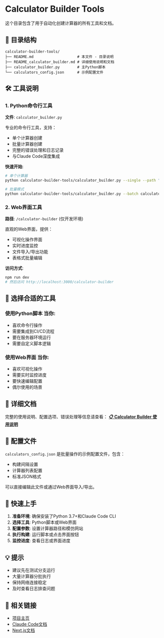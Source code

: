 # Calculator Builder Tools

这个目录包含了用于自动化创建计算器的所有工具和文档。

## 📁 目录结构

```
calculator-builder-tools/
├── README.md                    # 本文件 - 目录说明
├── README_calculator_builder.md # 详细使用说明和文档  
├── calculator_builder.py        # 主Python脚本
└── calculators_config.json      # 示例配置文件
```

## 🛠️ 工具说明

### 1. Python命令行工具
**文件**: `calculator_builder.py`

专业的命令行工具，支持：
- 单个计算器创建
- 批量计算器创建  
- 完整的错误处理和日志记录
- 与Claude Code深度集成

**快速开始**:
```bash
# 单个计算器
python calculator-builder-tools/calculator_builder.py --single --path "/loan-calculator" --site "https://example.com"

# 批量模式
python calculator-builder-tools/calculator_builder.py --batch calculator-builder-tools/calculators_config.json
```

### 2. Web界面工具  
**路径**: `/calculator-builder` (仅开发环境)

直观的Web界面，提供：
- 可视化操作界面
- 实时进度监控
- 文件导入/导出功能
- 表格式批量编辑

**访问方式**:
```bash
npm run dev
# 然后访问 http://localhost:3000/calculator-builder
```

## 🎯 选择合适的工具

### 使用Python脚本 当你:
- 喜欢命令行操作
- 需要集成到CI/CD流程
- 要在服务器环境运行
- 需要自定义脚本逻辑

### 使用Web界面 当你:
- 喜欢可视化操作
- 需要实时监控进度
- 要快速编辑配置
- 偶尔使用的场景

## 📖 详细文档

完整的使用说明、配置选项、错误处理等信息请查看：
**[📋 Calculator Builder 使用说明](./README_calculator_builder.md)**

## 🔧 配置文件

`calculators_config.json` 是批量操作的示例配置文件，包含：
- 构建间隔设置
- 计算器列表配置
- 标准JSON格式

可以直接编辑此文件或通过Web界面导入/导出。

## 🚀 快速上手

1. **准备环境**: 确保安装了Python 3.7+和Claude Code CLI
2. **选择工具**: Python脚本或Web界面
3. **配置参数**: 设置计算器路径和模仿网站
4. **执行构建**: 运行脚本或点击界面按钮
5. **监控进度**: 查看日志或界面进度

## 💡 提示

- 建议先在测试分支运行
- 大量计算器分批执行
- 保持网络连接稳定
- 及时查看日志排查问题

## 🔗 相关链接

- [项目主页](../)
- [Claude Code文档](https://docs.anthropic.com/en/docs/claude-code)
- [Next.js文档](https://nextjs.org/docs)
